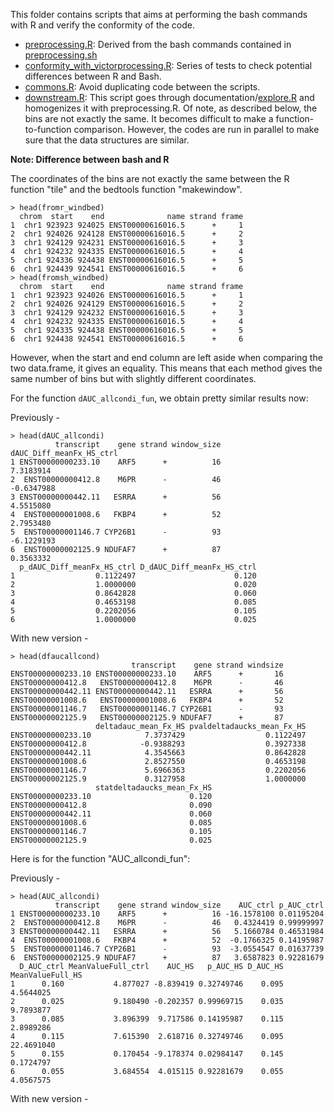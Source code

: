 This folder contains scripts that aims at performing the bash commands with R and verify the conformity of the code.

- [preprocessing.R](preprocessing.R): Derived from the bash commands contained in [preprocessing.sh](../../BashAndR/pre-study/preprocessing.sh)
- [conformity_with_victorprocessing.R](conformity_with_victorprocessing.R): Series of tests to check potential differences between R and Bash.
- [commons.R](commons.R): Avoid duplicating code between the scripts.
- [downstream.R](downstream.R): This script goes through documentation/[explore.R](documentation/explore.R) and homogenizes it with preprocessing.R. Of note, as described below, the bins are not exactly the same. It becomes difficult to make a function-to-function comparison. However, the codes are run in parallel to make sure that the data structures are similar.

**Note: Difference between bash and R**

The coordinates of the bins are not exactly the same between the R function "tile" and the bedtools function "makewindow".

```
> head(fromr_windbed)
  chrom  start    end              name strand frame
1  chr1 923923 924025 ENST00000616016.5      +     1
2  chr1 924026 924128 ENST00000616016.5      +     2
3  chr1 924129 924231 ENST00000616016.5      +     3
4  chr1 924232 924335 ENST00000616016.5      +     4
5  chr1 924336 924438 ENST00000616016.5      +     5
6  chr1 924439 924541 ENST00000616016.5      +     6
> head(fromsh_windbed)
  chrom  start    end              name strand frame
1  chr1 923923 924026 ENST00000616016.5      +     1
2  chr1 924026 924129 ENST00000616016.5      +     2
3  chr1 924129 924232 ENST00000616016.5      +     3
4  chr1 924232 924335 ENST00000616016.5      +     4
5  chr1 924335 924438 ENST00000616016.5      +     5
6  chr1 924438 924541 ENST00000616016.5      +     6
```

However, when the start and end column are left aside when comparing the two data.frame, it gives an equality. This means that each method gives the same number of bins but with slightly different coordinates.

For the function `dAUC_allcondi_fun`, we obtain pretty similar results now:

Previously -

```
> head(dAUC_allcondi)
          transcript    gene strand window_size dAUC_Diff_meanFx_HS_ctrl
1 ENST00000000233.10    ARF5      +          16                7.3183914
2  ENST00000000412.8    M6PR      -          46               -0.6347988
3 ENST00000000442.11   ESRRA      +          56                4.5515080
4  ENST00000001008.6   FKBP4      +          52                2.7953480
5  ENST00000001146.7 CYP26B1      -          93               -6.1229193
6  ENST00000002125.9 NDUFAF7      +          87                0.3563332
  p_dAUC_Diff_meanFx_HS_ctrl D_dAUC_Diff_meanFx_HS_ctrl
1                  0.1122497                      0.120
2                  1.0000000                      0.020
3                  0.8642828                      0.060
4                  0.4653198                      0.085
5                  0.2202056                      0.105
6                  1.0000000                      0.025
```

With new version -

```
> head(dfaucallcond)
                           transcript    gene strand windsize
ENST00000000233.10 ENST00000000233.10    ARF5      +       16
ENST00000000412.8   ENST00000000412.8    M6PR      -       46
ENST00000000442.11 ENST00000000442.11   ESRRA      +       56
ENST00000001008.6   ENST00000001008.6   FKBP4      +       52
ENST00000001146.7   ENST00000001146.7 CYP26B1      -       93
ENST00000002125.9   ENST00000002125.9 NDUFAF7      +       87
                   deltadauc_mean_Fx_HS pvaldeltadaucks_mean_Fx_HS
ENST00000000233.10            7.3737429                  0.1122497
ENST00000000412.8            -0.9388293                  0.3927338
ENST00000000442.11            4.3545663                  0.8642828
ENST00000001008.6             2.8527550                  0.4653198
ENST00000001146.7             5.6966363                  0.2202056
ENST00000002125.9             0.3127958                  1.0000000
                   statdeltadaucks_mean_Fx_HS
ENST00000000233.10                      0.120
ENST00000000412.8                       0.090
ENST00000000442.11                      0.060
ENST00000001008.6                       0.085
ENST00000001146.7                       0.105
ENST00000002125.9                       0.025
```


Here is for the function "AUC_allcondi_fun":

Previously -

```
> head(AUC_allcondi)
          transcript    gene strand window_size    AUC_ctrl p_AUC_ctrl
1 ENST00000000233.10    ARF5      +          16 -16.1578100 0.01195204
2  ENST00000000412.8    M6PR      -          46   0.4324419 0.99999997
3 ENST00000000442.11   ESRRA      +          56   5.1660784 0.46531984
4  ENST00000001008.6   FKBP4      +          52  -0.1766325 0.14195987
5  ENST00000001146.7 CYP26B1      -          93  -3.0554547 0.01637739
6  ENST00000002125.9 NDUFAF7      +          87   3.6587823 0.92281679
  D_AUC_ctrl MeanValueFull_ctrl    AUC_HS   p_AUC_HS D_AUC_HS MeanValueFull_HS
1      0.160           4.877027 -8.839419 0.32749746    0.095        4.5644025
2      0.025           9.180490 -0.202357 0.99969715    0.035        9.7893877
3      0.085           3.896399  9.717586 0.14195987    0.115        2.8989286
4      0.115           7.615390  2.618716 0.32749746    0.095       22.4691040
5      0.155           0.170454 -9.178374 0.02984147    0.145        0.1724797
6      0.055           3.684554  4.015115 0.92281679    0.055        4.0567575
```

With new version -